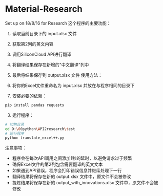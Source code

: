 # Material-Research
Set up on 18/8/16 for Research 
这个程序的主要功能：

1. 读取当前目录下的 input.xlsx 文件
2. 获取第2列的英文内容
3. 调用SiliconCloud API进行翻译
4. 将翻译结果保存在新增的"中文翻译"列中
5. 最后将结果保存到 output.xlsx 文件
使用方法：

1. 将你的Excel文件重命名为 input.xlsx 并放在与程序相同的目录下
2. 安装必要的依赖：
```bash
pip install pandas requests 
 ```

3. 运行程序：
```bash
# 切换目录
cd D:\00python\API2research\test
# 运行程序
python translate_excel++.py
 ```

注意事项：

- 程序会在每次API调用之间添加1秒的延时，以避免请求过于频繁
- 确保Excel文件的第2列包含需要翻译的英文文本
- 如果遇到API错误，程序会打印错误信息并继续处理下一行
- 翻译结果将保存在新的 output.xlsx 文件中，原文件不会被修改
- 提炼结果将保存在新的 output_with_innovations.xlsx 文件中，原文件不会被修改
